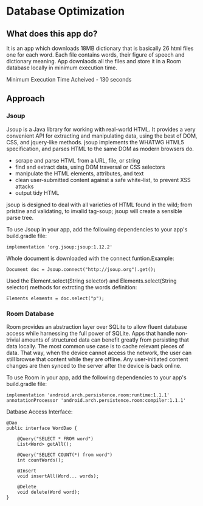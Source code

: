 # Database Optimization

## What does this app do?
It is an app which downloads 18MB dictionary that is basically 26 html files one for each word. Each file contains words, their figure of speech and dictionary meaning. App downlaods all the files and store it in a Room database locally in minimum execution time.

Minimum Execution Time Acheived - 130 seconds

## Approach

### Jsoup
Jsoup is a Java library for working with real-world HTML. It provides a very convenient API for extracting and manipulating data, using the best of DOM, CSS, and jquery-like methods.
jsoup implements the WHATWG HTML5 specification, and parses HTML to the same DOM as modern browsers do.

- scrape and parse HTML from a URL, file, or string
- find and extract data, using DOM traversal or CSS selectors
- manipulate the HTML elements, attributes, and text
- clean user-submitted content against a safe white-list, to prevent XSS attacks 
- output tidy HTML

jsoup is designed to deal with all varieties of HTML found in the wild; from pristine and validating, to invalid tag-soup; jsoup will create a sensible parse tree.

To use Jsoup in your app, add the following dependencies to your app's build.gradle file:
```
implementation 'org.jsoup:jsoup:1.12.2'
```

Whole document is downloaded with the connect funtion.Example:
```
Document doc = Jsoup.connect("http://jsoup.org").get();
```

Used the Element.select(String selector) and Elements.select(String selector) methods for extrcting the words definition:
```
Elements elements = doc.select("p");
```

### Room Database
Room provides an abstraction layer over SQLite to allow fluent database access while harnessing the full power of SQLite.
Apps that handle non-trivial amounts of structured data can benefit greatly from persisting that data locally. The most common use case is to cache relevant pieces of data. That way, when the device cannot access the network, the user can still browse that content while they are offline. Any user-initiated content changes are then synced to the server after the device is back online.

To use Room in your app, add the following dependencies to your app's build.gradle file:
```
implementation 'android.arch.persistence.room:runtime:1.1.1'
annotationProcessor 'android.arch.persistence.room:compiler:1.1.1'
```

Datbase Access Interface:
```
@Dao
public interface WordDao {

    @Query("SELECT * FROM word")
    List<Word> getAll();

    @Query("SELECT COUNT(*) from word")
    int countWords();

    @Insert
    void insertAll(Word... words);

    @Delete
    void delete(Word word);
}
```
